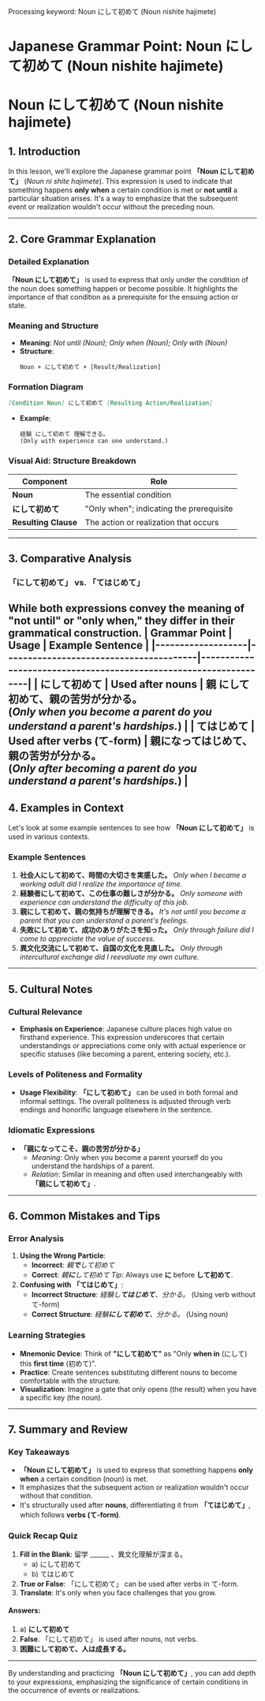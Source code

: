 Processing keyword: Noun にして初めて (Noun nishite hajimete)
# Japanese Grammar Point: Noun にして初めて (Noun nishite hajimete)
# Noun にして初めて (Noun nishite hajimete)
## 1. Introduction
In this lesson, we'll explore the Japanese grammar point **「Noun にして初めて」** (*Noun ni shite hajimete*). This expression is used to indicate that something happens **only when** a certain condition is met or **not until** a particular situation arises. It's a way to emphasize that the subsequent event or realization wouldn't occur without the preceding noun.

---
## 2. Core Grammar Explanation
### Detailed Explanation
**「Noun にして初めて」** is used to express that only under the condition of the noun does something happen or become possible. It highlights the importance of that condition as a prerequisite for the ensuing action or state.
### Meaning and Structure
- **Meaning**: *Not until (Noun); Only when (Noun); Only with (Noun)*
- **Structure**:
  ```
  Noun + にして初めて + [Result/Realization]
  ```
### Formation Diagram
```markdown
[Condition Noun] にして初めて [Resulting Action/Realization]
```
- **Example**:
  ```
  経験 にして初めて 理解できる。
  (Only with experience can one understand.)
  ```
### Visual Aid: Structure Breakdown
| **Component**            | **Role**                                   |
|--------------------------|--------------------------------------------|
| **Noun**                 | The essential condition                    |
| **にして初めて**          | "Only when"; indicating the prerequisite    |
| **Resulting Clause**     | The action or realization that occurs      |
---
## 3. Comparative Analysis
### 「にして初めて」 vs. 「てはじめて」
While both expressions convey the meaning of "not until" or "only when," they differ in their grammatical construction.
| **Grammar Point** | **Usage**                              | **Example Sentence**                                             |
|-------------------|----------------------------------------|------------------------------------------------------------------|
| **にして初めて**    | Used after **nouns**                  | 親 **にして初めて**、親の苦労が分かる。<br>(*Only when you become a parent do you understand a parent's hardships.*) |
| **てはじめて**      | Used after **verbs (て-form)**         | 親になっ**てはじめて**、親の苦労が分かる。<br>(*Only after becoming a parent do you understand a parent's hardships.*) |
---
## 4. Examples in Context
Let's look at some example sentences to see how **「Noun にして初めて」** is used in various contexts.
### Example Sentences
1. **社会人にして初めて、時間の大切さを実感した。**
   *Only when I became a working adult did I realize the importance of time.*
2. **経験者にして初めて、この仕事の難しさが分かる。**
   *Only someone with experience can understand the difficulty of this job.*
3. **親にして初めて、親の気持ちが理解できる。**
   *It's not until you become a parent that you can understand a parent's feelings.*
4. **失敗にして初めて、成功のありがたさを知った。**
   *Only through failure did I come to appreciate the value of success.*
5. **異文化交流にして初めて、自国の文化を見直した。**
   *Only through intercultural exchange did I reevaluate my own culture.*
---
## 5. Cultural Notes
### Cultural Relevance
- **Emphasis on Experience**: Japanese culture places high value on firsthand experience. This expression underscores that certain understandings or appreciations come only with actual experience or specific statuses (like becoming a parent, entering society, etc.).
### Levels of Politeness and Formality
- **Usage Flexibility**: **「にして初めて」** can be used in both formal and informal settings. The overall politeness is adjusted through verb endings and honorific language elsewhere in the sentence.
### Idiomatic Expressions
- **「親になってこそ、親の苦労が分かる」**
  - *Meaning*: Only when you become a parent yourself do you understand the hardships of a parent.
  - *Relation*: Similar in meaning and often used interchangeably with **「親にして初めて」**.
---
## 6. Common Mistakes and Tips
### Error Analysis
1. **Using the Wrong Particle**:
   - **Incorrect**: *親**で**して初めて*
   - **Correct**: *親**に**して初めて*
   *Tip*: Always use **に** before **して初めて**.
2. **Confusing with 「てはじめて」**:
   - **Incorrect Structure**: *経験し**てはじめて**、分かる。* (Using verb without て-form)
   - **Correct Structure**: *経験**にして初めて**、分かる。* (Using noun)
### Learning Strategies
- **Mnemonic Device**: Think of **"にして初めて"** as "Only **when in** (にして) this **first time** (初めて)".
- **Practice**: Create sentences substituting different nouns to become comfortable with the structure.
- **Visualization**: Imagine a gate that only opens (the result) when you have a specific key (the noun).
---
## 7. Summary and Review
### Key Takeaways
- **「Noun にして初めて」** is used to express that something happens **only when** a certain condition (noun) is met.
- It emphasizes that the subsequent action or realization wouldn't occur without that condition.
- It's structurally used after **nouns**, differentiating it from **「てはじめて」**, which follows **verbs (て-form)**.
### Quick Recap Quiz
1. **Fill in the Blank**: 留学 ______ 、異文化理解が深まる。
   - a) にして初めて
   - b) てはじめて
2. **True or False**: 「にして初めて」 can be used after verbs in て-form.
3. **Translate**: It's only when you face challenges that you grow.
#### Answers:
1. a) **にして初めて**
2. **False**. 「にして初めて」 is used after nouns, not verbs.
3. **困難にして初めて、人は成長する。**
---
By understanding and practicing **「Noun にして初めて」**, you can add depth to your expressions, emphasizing the significance of certain conditions in the occurrence of events or realizations.

